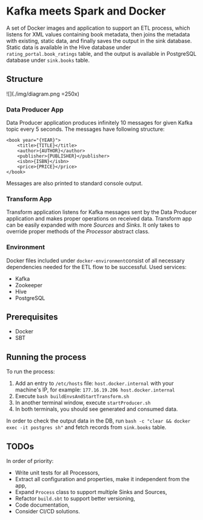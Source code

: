 # Kafka meets Spark and Docker

A set of Docker images and application to support an ETL process, which listens for XML values containing book metadata, then joins the metadata with existing, static data, and finally saves the output in the sink database. 
Static data is available in the Hive database under `rating_portal.book_ratings` table, and the output is available in PostgreSQL database under `sink.books` table.

## Structure

![](./img/diagram.png =250x)

### Data Producer App
Data Producer application produces infinitely 10 messages for given Kafka topic every 5 seconds. The messages have following structure:
```
<book year="{YEAR}">
	<title>{TITLE}</title>
	<author>{AUTHOR}</author>
	<publisher>{PUBLISHER}</publisher>
	<isbn>{ISBN}</isbn>
	<price>{PRICE}</price>
</book>
```
Messages are also printed to standard console output.

### Transform App
Transform application listens for Kafka messages sent by the Data Producer application and makes proper operations on received data. Transform app can be easily expanded with more *Sources* and *Sinks*. It only takes to override proper methods of the *Processor* abstract class. 

### Environment

Docker files included under `docker-environment`consist of all necessary dependencies needed for the ETL flow to be successful. Used services:
* Kafka
* Zookeeper
* Hive
* PostgreSQL

## Prerequisites

* Docker
* SBT

## Running the process

To run the process:

1. Add an entry to `/etc/hosts` file: `host.docker.internal` with your machine's IP, for example:
`177.16.19.206 host.docker.internal`
2. Execute `bash buildEnvsAndStartTransform.sh`
3. In another terminal window, execute `startProducer.sh`
4. In both terminals, you should see generated  and consumed data.

In order to check the output data in the DB, run
`bash -c "clear && docker exec -it postgres sh"`
and fetch records from `sink.books` table.

## TODOs

In order of priority:

* Write unit tests for all Processors,
* Extract all configuration and properties, make it independent from the app,
* Expand `Process` class to support multiple Sinks and Sources,
* Refactor `build.sbt` to support better versioning,
* Code documentation,
* Consider CI/CD solutions.